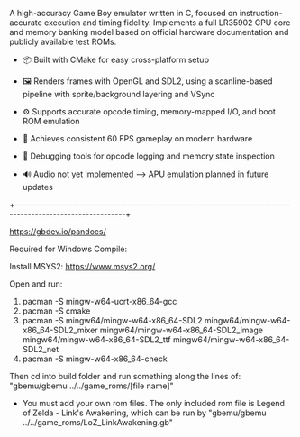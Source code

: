 A high-accuracy Game Boy emulator written in C, focused on instruction-accurate execution and timing fidelity.
Implements a full LR35902 CPU core and memory banking model based on official hardware documentation and publicly available test ROMs.

- 📦 Built with CMake for easy cross-platform setup

- 🖼️ Renders frames with OpenGL and SDL2, using a scanline-based pipeline with sprite/background layering and VSync

- ⚙️ Supports accurate opcode timing, memory-mapped I/O, and boot ROM emulation

- 🚀 Achieves consistent 60 FPS gameplay on modern hardware

- 🧪 Debugging tools for opcode logging and memory state inspection

- 🔊 Audio not yet implemented --> APU emulation planned in future updates

+------------------------------------------------------------------------------------------------------------+

https://gbdev.io/pandocs/

Required for Windows Compile:

Install MSYS2: https://www.msys2.org/

Open and run: 
1) pacman -S mingw-w64-ucrt-x86_64-gcc
2) pacman -S cmake
3) pacman -S mingw64/mingw-w64-x86_64-SDL2 mingw64/mingw-w64-x86_64-SDL2_mixer mingw64/mingw-w64-x86_64-SDL2_image mingw64/mingw-w64-x86_64-SDL2_ttf mingw64/mingw-w64-x86_64-SDL2_net 
4) pacman -S mingw-w64-x86_64-check 

Then cd into build folder and run something along the lines of: "gbemu/gbemu ../../game_roms/[file name]"
- You must add your own rom files. The only included rom file is Legend of Zelda - Link's Awakening, which can be run by "gbemu/gbemu ../../game_roms/LoZ_LinkAwakening.gb"